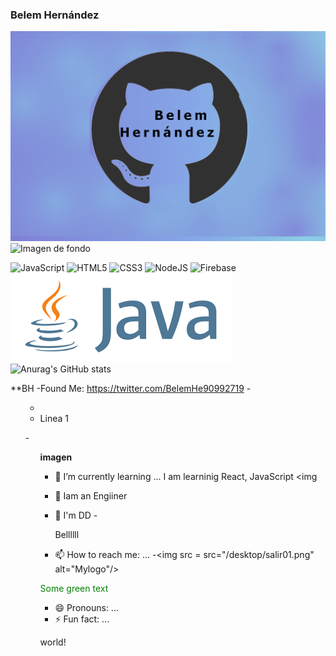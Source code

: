 ### Belem Hernández
![Imagen de fondo](https://github.com/belemHA/belemha/blob/main/BellHer02.png)
<br />
![Imagen de fondo](https://i.blogs.es/8d2420/650_1000_java/1366_2000.png)

![JavaScript](https://img.shields.io/badge/javascript-%23323330.svg?style=for-the-badge&logo=javascript&logoColor=%23F7DF1E)
![HTML5](https://img.shields.io/badge/html5-%23E34F26.svg?style=for-the-badge&logo=html5&logoColor=white)
![CSS3](https://img.shields.io/badge/css3-%231572B6.svg?style=for-the-badge&logo=css3&logoColor=white)
![NodeJS](https://img.shields.io/badge/node.js-6DA55F?style=for-the-badge&logo=node.js&logoColor=white)
![Firebase](https://img.shields.io/badge/firebase-%23039BE5.svg?style=for-the-badge&logo=firebase)
![lava](https://github.com/belemHA/belemha/blob/main/263505603_590760338893560_2701248863932379303_n.png)
![Anurag's GitHub stats](https://github-readme-stats.vercel.app/api?belemHA=anuraghazra&show_icons=true&theme=radical)

**BH 
-Found Me: https://twitter.com/BelemHe90992719
-<ul>
 -    <li> Linea 1</li>
-<ul>
     



**imagen**
- 🌱 I’m currently learning ...
I am learninig React, JavaScript 
<img


- 👯 Iam an Engiiner
- 🤔 I'm DD
-<p>Bellllll</p>
- 📫 How to reach me: ...
 -<img src = src="/desktop/salir01.png" alt="Mylogo"/>


<font color="green"> Some green text </font>
- 😄 Pronouns: ...
- ⚡ Fun fact: ...

<p>
 <tspan fill="green">world</tspan>!
       <br>

</svg>
</p>
